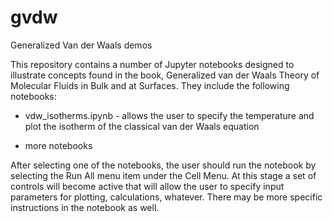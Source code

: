 # gvdw
Generalized Van der Waals demos

This repository contains a number of Jupyter notebooks designed to illustrate concepts found in the book, Generalized van der Waals Theory of Molecular Fluids in Bulk and at Surfaces. They include the following notebooks:

- vdw_isotherms.ipynb - allows the user to specify the temperature and plot the isotherm of the classical van der Waals equation

- more notebooks

After selecting one of the notebooks, the user should run the notebook by selecting the Run All menu item under the Cell Menu. At this stage a set of controls will become active that will allow the user to specify input parameters for plotting, calculations, whatever. There may be more specific instructions in the notebook as well.
